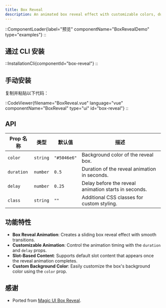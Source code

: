 ```yaml
---
title: Box Reveal
description: An animated box reveal effect with customizable colors, duration, and delay.
---
```


::ComponentLoader{label="预览" componentName="BoxRevealDemo" type="examples"}
::

## 通过 CLI 安装

::InstallationCli{componentId="box-reveal"}
::

## 手动安装

复制并粘贴以下代码：

::CodeViewer{filename="BoxReveal.vue" language="vue" componentName="BoxReveal" type="ui" id="box-reveal"}
::

## API

| Prop 名称  | 类型     | 默认值      | 描述                                                 |
| ---------- | -------- | ----------- | ---------------------------------------------------- |
| `color`    | `string` | `"#5046e6"` | Background color of the reveal box.                  |
| `duration` | `number` | `0.5`       | Duration of the reveal animation in seconds.         |
| `delay`    | `number` | `0.25`      | Delay before the reveal animation starts in seconds. |
| `class`    | `string` | `""`        | Additional CSS classes for custom styling.           |

## 功能特性

- **Box Reveal Animation**: Creates a sliding box reveal effect with smooth transitions.
- **Customizable Animation**: Control the animation timing with the `duration` and `delay` props.
- **Slot-Based Content**: Supports default slot content that appears once the reveal animation completes.
- **Custom Background Color**: Easily customize the box's background color using the `color` prop.

## 感谢

- Ported from [Magic UI Box Reveal](https://magicui.design/docs/components/box-reveal).
